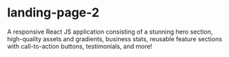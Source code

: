 # landing-page-2
A responsive React JS application consisting of a stunning hero section, high-quality assets and gradients, business stats, reusable feature sections with call-to-action buttons, testimonials, and more!
